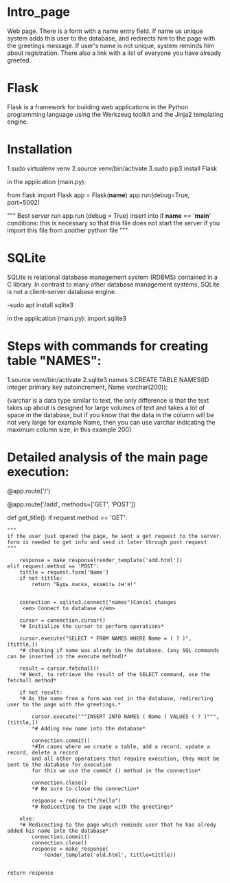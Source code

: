 # Intro_page
Web page. There is a form with a name entry field. If name us unique system adds this user to the database, and redirects him to the page with the greetings message. If user's name is not unique, system reminds him about registration. There also a link with a list of everyone you have already greeted. 

# Flask
Flask is a framework for building web applications in the Python programming language using the Werkzeug toolkit and the Jinja2 templating engine.

# Installation
1.sudo virtualenv venv
2.source venv/bin/activate
3.sudo pip3 install Flask

in the application (main.py):

from flask import Flask
app = Flask(__name__)
app.run(debug=True, port=5002)

"""
Best server run app.run (debug = True)
insert into if __name__ == '__main__' conditions:
this is necessary so that this file does not start the server
if you import this file from another python file
"""

# SQLite
SQLite is relational database management system (RDBMS) contained in a C library. 
In contrast to many other database management systems, SQLite is not a client–server database engine.

-sudo apt install sqlite3

in the application (main.py):
import sqlite3

# Steps with commands for creating table "NAMES":
1.source venv/bin/activate
2.sqlite3 names
3.CREATE TABLE NAMES(ID integer primary key autoincrement, Name varchar(200));

(varchar is a data type similar to text, the only difference is that
the text takes up about is designed for large volumes of text and takes
a lot of space in the database, but if you know that the data in the column will be
not very large for example Name, then you can use varchar
indicating the maximum column size, in this example 200)

# Detailed analysis of the main page execution:

<p> @app.route('/') </p>
<p> @app.route('/add', methods=['GET', 'POST'])</p>
def get_title():
    if request.method == 'GET':
    
    """
    if the user just opened the page, he sent a get request to the server. 
    form is needed to get info and send it later through post request
    """

        response = make_response(render_template('add.html'))
    elif request.method == 'POST':
        tittle = request.form['Name']
        if not tittle:
            return "Будь ласка, вкажіть ім'я!"
            
            
        connection = sqlite3.connect("names")Cancel changes
         <em> Connect to database </em>
        
        cursor = connection.cursor()
        *# Initialize the cursor to perform operations*
        
        cursor.execute("SELECT * FROM NAMES WHERE Name = ( ? )", (tittle,))
        *# checking if name was alredy in the database. (any SQL commands can be inserted in the execute method)*
        
        result = cursor.fetchall()
        *# Next, to retrieve the result of the SELECT command, use the fetchall method*

        if not result:
        *# As the name from a form was not in the database, redirecting user to the page with the greetings.* 
        
            cursor.execute("""INSERT INTO NAMES ( Name ) VALUES ( ? )""", (tittle,))
            *# Adding new name into the database*
            
            connection.commit()
            *#In cases where we create a table, add a record, update a record, delete a record
            and all other operations that require execution, they must be sent to the database for execution
            for this we use the commit () method in the connection*
            
            connection.close()
            *# Be sure to close the connection*
            
            response = redirect("/hello")
            *# Redicecting to the page with the greetings*

        else:
        *# Redicecting to the page which reminds user that he has alredy added his name into the database*
            connection.commit()
            connection.close()
            response = make_response(
                render_template('old.html', tittle=tittle))


    return response

